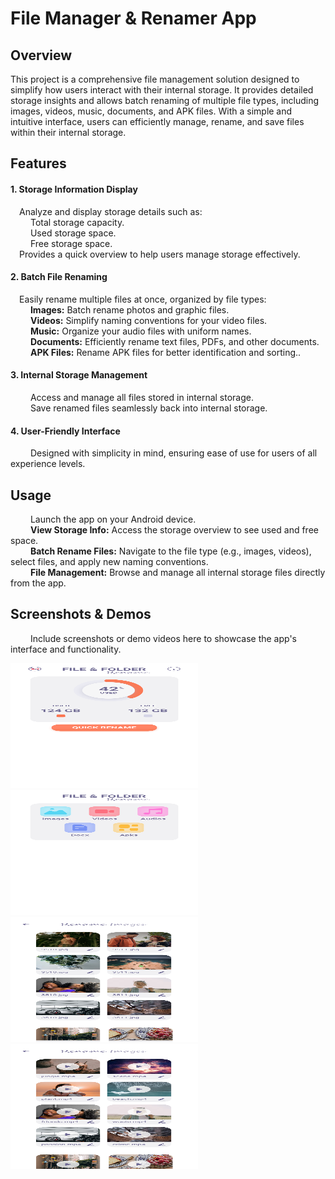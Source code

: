 <html>
  
  <body>
    <h1>File Manager & Renamer App</h1>
    <h2>Overview</h2>
    <p>This project is a comprehensive file management solution designed to simplify how users interact with their internal storage. It provides detailed storage insights and allows batch renaming of multiple file types, including images, videos, music, documents, and APK files. With a simple and intuitive interface, users can efficiently manage, rename, and save files within their internal storage.
  </p> 

  <h2>Features</h2>
  
  <h4>1. Storage Information Display</h4>
  
  <p>    &emsp;Analyze and display storage details such as:<br>
        &emsp; &emsp;Total storage capacity.<br>
        &emsp; &emsp;Used storage space.<br>
        &emsp; &emsp;Free storage space.<br>
      &emsp;Provides a quick overview to help users manage storage effectively.</p>
        
  <h4>2. Batch File Renaming</h4>
  
  <p> &emsp;Easily rename multiple files at once, organized by file types:<br>
     &emsp; &emsp;<b>Images:</b> Batch rename photos and graphic files.<br>
     &emsp; &emsp;<b>Videos:</b> Simplify naming conventions for your video files.<br>
     &emsp; &emsp;<b>Music:</b> Organize your audio files with uniform names.<br>
     &emsp; &emsp;<b>Documents:</b> Efficiently rename text files, PDFs, and other documents.<br>
     &emsp; &emsp;<b>APK Files:</b> Rename APK files for better identification and sorting..</p>


  <h4>3. Internal Storage Management</h4>
  
  <p>&emsp; &emsp;Access and manage all files stored in internal storage.<br>
   &emsp; &emsp;Save renamed files seamlessly back into internal storage. </p>  

  <h4>4. User-Friendly Interface</h4>
    
  <p>&emsp; &emsp;Designed with simplicity in mind, ensuring ease of use for users of all experience levels.</p>


  <h2>Usage</h2>

   <p>&emsp; &emsp;Launch the app on your Android device.<br>
      &emsp; &emsp;<b>View Storage Info:</b> Access the storage overview to see used and free space.<br>
      &emsp; &emsp;<b>Batch Rename Files:</b> Navigate to the file type (e.g., images, videos), select files, and apply new naming conventions.<br>
      &emsp; &emsp;<b>File Management:</b> Browse and manage all internal storage files directly from the app.</p>

  
  <h2>Screenshots & Demos</h2>
  
<p>&emsp; &emsp;Include screenshots or demo videos here to showcase the app's interface and functionality.</p>
  <img height="200" width="300" src="File&Folder Rename  UI/1/1.png">
    <img height="200" width="300" src="File&Folder Rename  UI/2/2.png">
      <img height="200" width="300" src="File&Folder Rename  UI/3/3.png">
        <img height="200" width="300" src="File&Folder Rename  UI/5/5.png">
  </body>
</html>




